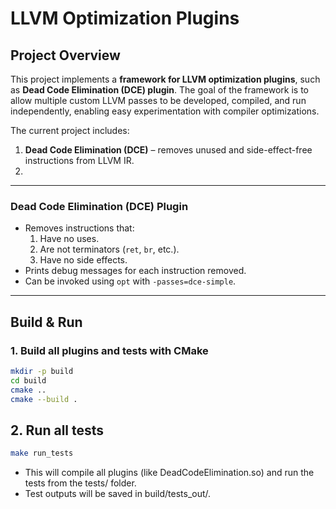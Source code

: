 # LLVM Optimization Plugins

## Project Overview

This project implements a **framework for LLVM optimization plugins**, such as **Dead Code Elimination (DCE) plugin**. The goal of the framework is to allow multiple custom LLVM passes to be developed, compiled, and run independently, enabling easy experimentation with compiler optimizations.

The current project includes:

1. **Dead Code Elimination (DCE)** – removes unused and side-effect-free instructions from LLVM IR.
2. 

---


### Dead Code Elimination (DCE) Plugin

- Removes instructions that:
  1. Have no uses.
  2. Are not terminators (`ret`, `br`, etc.).
  3. Have no side effects.
- Prints debug messages for each instruction removed.
- Can be invoked using `opt` with `-passes=dce-simple`.

---

## Build & Run

### 1. Build all plugins and tests with CMake

```bash
mkdir -p build
cd build
cmake ..
cmake --build .
```

## 2. Run all tests

```bash
make run_tests
```
- This will compile all plugins (like DeadCodeElimination.so) and run the tests from the tests/ folder.
- Test outputs will be saved in build/tests_out/.


